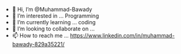 - 👋 Hi, I’m @Muhammad-Bawady
- 👀 I’m interested in ... Programming
- 🌱 I’m currently learning ... coding
- 💞️ I’m looking to collaborate on ...
- 📫 How to reach me ... https://www.linkedin.com/in/muhammad-bawady-829a35221/

<!---
Muhammad-Bawady/Muhammad-Bawady is a ✨ special ✨ repository because its `README.md` (this file) appears on your GitHub profile.
You can click the Preview link to take a look at your changes.
--->

